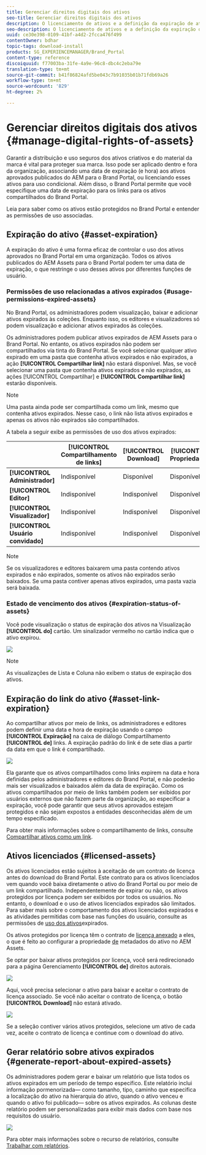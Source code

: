 ```yaml
---
title: Gerenciar direitos digitais dos ativos
seo-title: Gerenciar direitos digitais dos ativos
description: O licenciamento de ativos e a definição da expiração de ativos e links compartilhados garantem o uso controlado desses ativos e os protegem.
seo-description: O licenciamento de ativos e a definição da expiração de ativos e links compartilhados garantem o uso controlado desses ativos e os protegem.
uuid: ce30e398-0109-41bf-a4d2-2fcca476f499
contentOwner: bdhar
topic-tags: download-install
products: SG_EXPERIENCEMANAGER/Brand_Portal
content-type: reference
discoiquuid: f77003ba-31fe-4a9e-96c8-dbc4c2eba79e
translation-type: tm+mt
source-git-commit: b41f86824afd5be043c7b91035b01b71fdb69a26
workflow-type: tm+mt
source-wordcount: '829'
ht-degree: 2%

---
```



# Gerenciar direitos digitais dos ativos {#manage-digital-rights-of-assets}

Garantir a distribuição e uso seguros dos ativos criativos e do material da marca é vital para proteger sua marca. Isso pode ser aplicado dentro e fora da organização, associando uma data de expiração (e hora) aos ativos aprovados publicados do AEM para o Brand Portal, ou licenciando esses ativos para uso condicional. Além disso, o Brand Portal permite que você especifique uma data de expiração para os links para os ativos compartilhados do Brand Portal.

Leia para saber como os ativos estão protegidos no Brand Portal e entender as permissões de uso associadas.

## Expiração do ativo {#asset-expiration}

A expiração do ativo é uma forma eficaz de controlar o uso dos ativos aprovados no Brand Portal em uma organização. Todos os ativos publicados do AEM Assets para o Brand Portal podem ter uma data de expiração, o que restringe o uso desses ativos por diferentes funções de usuário.

### Permissões de uso relacionadas a ativos expirados {#usage-permissions-expired-assets}

No Brand Portal, os administradores podem visualização, baixar e adicionar ativos expirados às coleções. Enquanto isso, os editores e visualizadores só podem visualização e adicionar ativos expirados às coleções.

Os administradores podem publicar ativos expirados de AEM Assets para o Brand Portal. No entanto, os ativos expirados não podem ser compartilhados via tinta do Brand Portal. Se você selecionar qualquer ativo expirado em uma pasta que contenha ativos expirados e não expirados, a ação **[!UICONTROL Compartilhar link]** não estará disponível. Mas, se você selecionar uma pasta que contenha ativos expirados e não expirados, as ações [!UICONTROL Compartilhar] e **[!UICONTROL Compartilhar link]** estarão disponíveis.

>[!NOTE]
>
>Uma pasta ainda pode ser compartilhada como um link, mesmo que contenha ativos expirados. Nesse caso, o link não lista ativos expirados e apenas os ativos não expirados são compartilhados.

A tabela a seguir exibe as permissões de uso dos ativos expirados:

|  | **[!UICONTROL Compartilhamento de links]** | **[!UICONTROL Download]** | **[!UICONTROL Propriedades]** | **[!UICONTROL Adicionar à coleção]** | **[!UICONTROL Excluir]** |
|---|---|---|---|---|---|
| **[!UICONTROL Administrador]** | Indisponível | Disponível | Disponível | Disponível | Disponível |
| **[!UICONTROL Editor]** | Indisponível | Indisponível | Disponível | Disponível | Indisponível |
| **[!UICONTROL Visualizador]** | Indisponível | Indisponível | Disponível | Disponível | Indisponível |
| **[!UICONTROL Usuário convidado]** | Indisponível | Indisponível | Disponível | Disponível | Indisponível |

>[!NOTE]
>
>Se os visualizadores e editores baixarem uma pasta contendo ativos expirados e não expirados, somente os ativos não expirados serão baixados. Se uma pasta contiver apenas ativos expirados, uma pasta vazia será baixada.

### Estado de vencimento dos ativos {#expiration-status-of-assets}

Você pode visualização o status de expiração dos ativos na Visualização **[!UICONTROL do]** cartão. Um sinalizador vermelho no cartão indica que o ativo expirou.

![](assets/expired_assets_cardview.png)

>[!NOTE]
>
>As visualizações de Lista e Coluna não exibem o status de expiração dos ativos.

## Expiração do link do ativo {#asset-link-expiration}

Ao compartilhar ativos por meio de links, os administradores e editores podem definir uma data e hora de expiração usando o campo **[!UICONTROL Expiração]** na caixa de diálogo Compartilhamento **[!UICONTROL de]** links. A expiração padrão do link é de sete dias a partir da data em que o link é compartilhado.

![](assets/asset-link-sharing.png)

Ela garante que os ativos compartilhados como links expirem na data e hora definidas pelos administradores e editores do Brand Portal, e não poderão mais ser visualizados e baixados além da data de expiração. Como os ativos compartilhados por meio de links também podem ser exibidos por usuários externos que não fazem parte da organização, ao especificar a expiração, você pode garantir que seus ativos aprovados estejam protegidos e não sejam expostos a entidades desconhecidas além de um tempo especificado.

Para obter mais informações sobre o compartilhamento de links, consulte [Compartilhar ativos como um link](../using/brand-portal-link-share.md).

## Ativos licenciados {#licensed-assets}

Os ativos licenciados estão sujeitos à aceitação de um contrato de licença antes do download do Brand Portal. Este contrato para os ativos licenciados vem quando você baixa diretamente o ativo do Brand Portal ou por meio de um link compartilhado. Independentemente de expirar ou não, os ativos protegidos por licença podem ser exibidos por todos os usuários. No entanto, o download e o uso de ativos licenciados expirados são limitados. Para saber mais sobre o comportamento dos ativos licenciados expirados e as atividades permitidas com base nas funções do usuário, consulte as permissões de [uso dos ativos](../using/manage-digital-rights-of-assets.md#usage-permissions-expired-assets)expirados.

Os ativos protegidos por licença têm o contrato de [licença anexado](https://helpx.adobe.com/experience-manager/6-5/assets/using/drm.html#DigitalRightsManagementinAssets) a eles, o que é feito ao configurar a propriedade [de](https://helpx.adobe.com/experience-manager/6-5/assets/using/drm.html#DigitalRightsManagementinAssets) metadados do ativo no AEM Assets.

Se optar por baixar ativos protegidos por licença, você será redirecionado para a página Gerenciamento **[!UICONTROL de]** direitos autorais.

![](assets/asset-copyright-mgmt.png)

Aqui, você precisa selecionar o ativo para baixar e aceitar o contrato de licença associado. Se você não aceitar o contrato de licença, o botão **[!UICONTROL Download]** não estará ativado.

![](assets/licensed-asset-download-2.png)

Se a seleção contiver vários ativos protegidos, selecione um ativo de cada vez, aceite o contrato de licença e continue com o download do ativo.

## Gerar relatório sobre ativos expirados {#generate-report-about-expired-assets}

Os administradores podem gerar e baixar um relatório que lista todos os ativos expirados em um período de tempo específico. Este relatório inclui informação pormenorizada— como tamanho, tipo, caminho que especifica a localização do ativo na hierarquia do ativo, quando o ativo venceu e quando o ativo foi publicado— sobre os ativos expirados. As colunas deste relatório podem ser personalizadas para exibir mais dados com base nos requisitos do usuário.

![](assets/assets-expired.png)

Para obter mais informações sobre o recurso de relatórios, consulte [Trabalhar com relatórios](../using/brand-portal-reports.md#work-with-reports).
